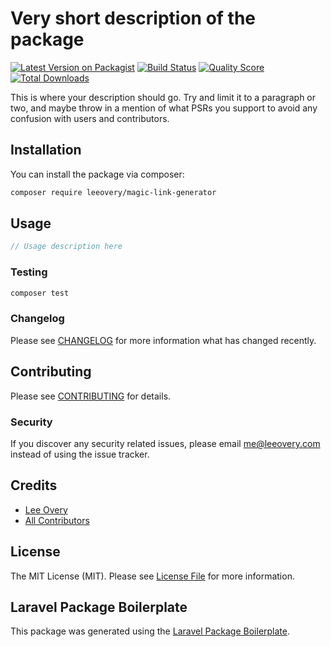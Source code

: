 # Very short description of the package

[![Latest Version on Packagist](https://img.shields.io/packagist/v/leeovery/magic-link-generator.svg?style=flat-square)](https://packagist.org/packages/leeovery/magic-link-generator)
[![Build Status](https://img.shields.io/travis/leeovery/magic-link-generator/master.svg?style=flat-square)](https://travis-ci.org/leeovery/magic-link-generator)
[![Quality Score](https://img.shields.io/scrutinizer/g/leeovery/magic-link-generator.svg?style=flat-square)](https://scrutinizer-ci.com/g/leeovery/magic-link-generator)
[![Total Downloads](https://img.shields.io/packagist/dt/leeovery/magic-link-generator.svg?style=flat-square)](https://packagist.org/packages/leeovery/magic-link-generator)

This is where your description should go. Try and limit it to a paragraph or two, and maybe throw in a mention of what PSRs you support to avoid any confusion with users and contributors.

## Installation

You can install the package via composer:

```bash
composer require leeovery/magic-link-generator
```

## Usage

``` php
// Usage description here
```

### Testing

``` bash
composer test
```

### Changelog

Please see [CHANGELOG](CHANGELOG.md) for more information what has changed recently.

## Contributing

Please see [CONTRIBUTING](CONTRIBUTING.md) for details.

### Security

If you discover any security related issues, please email me@leeovery.com instead of using the issue tracker.

## Credits

- [Lee Overy](https://github.com/leeovery)
- [All Contributors](../../contributors)

## License

The MIT License (MIT). Please see [License File](LICENSE.md) for more information.

## Laravel Package Boilerplate

This package was generated using the [Laravel Package Boilerplate](https://laravelpackageboilerplate.com).